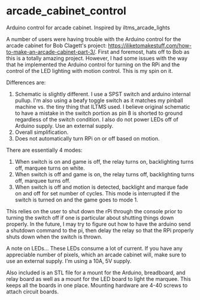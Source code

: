 # arcade_cabinet_control
Arduino control for arcade cabinet.  Inspired by iltms_arcade_lights

A number of users were having trouble with the Arduino control for the arcade cabinet for Bob Clagett's project: https://iliketomakestuff.com/how-to-make-an-arcade-cabinet-part-3/.  First and foremost, hats off to Bob as this is a totally amazing project.  However, I had some issues with the way that he implemented the Arduino control for turning on the RPi and the control of the LED lighting with motion control.  This is my spin on it.  

Differences are:
1. Schematic is slightly different.  I use a SPST switch and arduino internal pullup.  I'm also using a beafy toggle switch as it matches my pinball machine vs. the tiny thing that ILTMS used.  I believe original schematic to have a mistake in the switch portion as pin 8 is shorted to ground regardless of the switch condition.  I also do not power LEDs off of Arduino supply.  Use an external supply.  
2. Overall simplification.  
3. Does not automatically turn RPi on or off based on motion.  

There are essentially 4 modes:
1. When switch is on and game is off, the relay turns on, backlighting turns off, marquee turns on white.
2. When switch is off and game is on, the relay turns off, backlighting turns off, marquee turns off.
3. When switch is off and motion is detected, backlight and marque fade on and off for set number of cycles.  This mode is interrupted if the switch is turned on and the game goes to mode 1.  

This relies on the user to shut down the rPi through the console prior to turning the switch off if one is particular about shutting things down properly.  In the future, I may try to figure out how to have the arduino send a shutdown command to the pi, then delay the relay so that the RPi properly shuts down when the switch is thrown.  

A note on LEDs... These LEDs consume a lot of current.  If you have any appreciable number of pixels, which an arcade cabinet will, make sure to use an external supply.  I'm using a 10A, 5V supply.  

Also included is an STL file for a mount for the Arduino, breadboard, and relay board as well as a mount for the LED board to light the marquee.  This keeps all the boards in one place.  Mounting hardware are 4-40 screws to attach circuit boards.  
